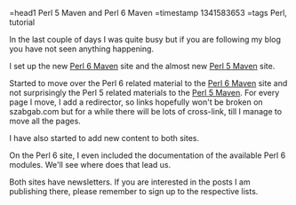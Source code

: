 =head1 Perl 5 Maven and Perl 6 Maven
=timestamp 1341583653
=tags Perl, tutorial



In the last couple of days I was quite busy but if you are following my blog you have not seen anything happening.

I set up the new <a href="http://perl6maven.com/">Perl 6 Maven</a> site and the almost new
<a href="http://perlmaven.com/">Perl 5 Maven</a> site.



Started to move over the Perl 6 related material to the <a href="http://perl6maven.com/">Perl 6 Maven</a>
site and not surprisingly the Perl 5 related materials to the <a href="http://perlmaven.com/">Perl 5 Maven</a>.
For every page I move, I add a redirector, so links hopefully won't be broken on szabgab.com but for a while there
will be lots of cross-link, till I manage to move all the pages.

I have also started to add new content to both sites.

On the Perl 6 site, I even included the documentation of the available Perl 6 modules.
We'll see where does that lead us.

Both sites have newsletters. If you are interested in the posts I am publishing there,
please remember to sign up to the respective lists.

